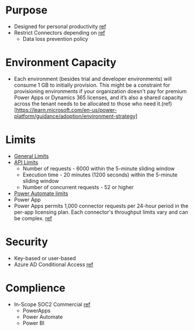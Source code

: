 # Purpose
* Designed for personal productivity [ref](https://www.youtube.com/watch?v=TPdZ891O0CY)
* Restrict Connectors depending on [ref](https://learn.microsoft.com/en-us/power-platform/guidance/adoption/environment-strategy)
  * Data loss prevention policy
 

# Environment Capacity
* Each environment (besides trial and developer environments) will consume 1 GB to initially provision.  This might be a constraint for provisioning environments if your organization doesn't pay for premium Power Apps or Dynamics 365 licenses, and it’s also a shared capacity across the tenant needs to be allocated to those who need it.(ref)[https://learn.microsoft.com/en-us/power-platform/guidance/adoption/environment-strategy]


# Limits
* [General Limits](https://learn.microsoft.com/en-us/power-platform/admin/api-request-limits-allocations)
* [API Limits](https://learn.microsoft.com/en-us/power-apps/developer/data-platform/api-limits?tabs=sdk)
  * Number of requests - 6000 within the 5-minute sliding window
  * Execution time - 20 minutes (1200 seconds) within the 5-minute sliding window
  * Number of concurrent requests - 52 or higher
* [Power Automate limits](https://learn.microsoft.com/en-us/power-automate/limits-and-config)
*  Power App
*    Power Apps permits 1,000 connector requests per 24-hour period in the per-app licensing plan. Each connector's throughput limits vary and can be complex. [ref](https://www.techtarget.com/searchcontentmanagement/tip/What-are-the-top-Microsoft-Power-Apps-limitations)

# Security
* Key-based or user-based
* Azure AD Conditional Access [ref](https://learn.microsoft.com/en-us/power-platform/guidance/adoption/conditional-access)

# Complience
* In-Scope SOC2 Commercial [ref](https://learn.microsoft.com/en-us/compliance/regulatory/offering-soc-2)
  * PowerApps
  * Power Automate
  * Power BI



